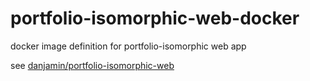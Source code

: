 # portfolio-isomorphic-web-docker

docker image definition for portfolio-isomorphic web app

see [danjamin/portfolio-isomorphic-web](https://hub.docker.com/r/danjamin/portfolio-isomorphic-web/)
